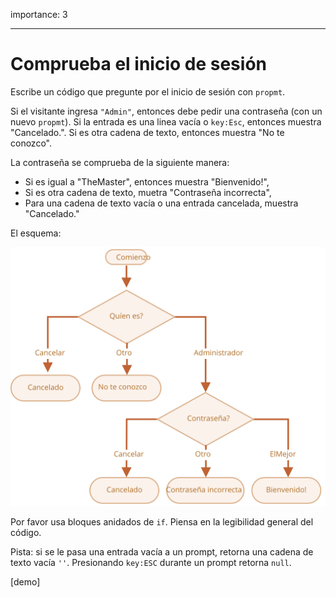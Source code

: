 importance: 3

---

# Comprueba el inicio de sesión

Escribe un código que pregunte por el inicio de sesión con `propmt`.

Si el visitante ingresa `"Admin"`, entonces debe pedir una contraseña (con un nuevo `propmt`). Si la entrada es una linea vacía o `key:Esc`, entonces muestra "Cancelado.". Si es otra cadena de texto, entonces muestra "No te conozco".

La contraseña se comprueba de la siguiente manera:

-  Si es igual a "TheMaster", entonces muestra "Bienvenido!",
-  Si es otra cadena de texto, muetra "Contraseña incorrecta",
-  Para una cadena de texto vacía o una entrada cancelada, muestra "Cancelado."

El esquema:

![](ifelse_task.svg)

Por favor usa bloques anidados de `if`. Piensa en la legibilidad general del código.

Pista: si se le pasa una entrada vacía a un prompt, retorna una cadena de texto vacía `''`. Presionando `key:ESC` durante un prompt retorna `null`.

[demo]
